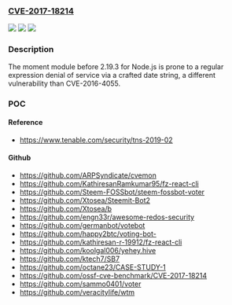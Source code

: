 ### [CVE-2017-18214](https://cve.mitre.org/cgi-bin/cvename.cgi?name=CVE-2017-18214)
![](https://img.shields.io/static/v1?label=Product&message=n%2Fa&color=blue)
![](https://img.shields.io/static/v1?label=Version&message=n%2Fa&color=blue)
![](https://img.shields.io/static/v1?label=Vulnerability&message=n%2Fa&color=brighgreen)

### Description

The moment module before 2.19.3 for Node.js is prone to a regular expression denial of service via a crafted date string, a different vulnerability than CVE-2016-4055.

### POC

#### Reference
- https://www.tenable.com/security/tns-2019-02

#### Github
- https://github.com/ARPSyndicate/cvemon
- https://github.com/KathiresanRamkumar95/fz-react-cli
- https://github.com/Steem-FOSSbot/steem-fossbot-voter
- https://github.com/Xtosea/Steemit-Bot2
- https://github.com/Xtosea/b
- https://github.com/engn33r/awesome-redos-security
- https://github.com/germanbot/votebot
- https://github.com/happy2btc/voting-bot-
- https://github.com/kathiresan-r-19912/fz-react-cli
- https://github.com/koolgal006/yehey.hive
- https://github.com/ktech7/SB7
- https://github.com/octane23/CASE-STUDY-1
- https://github.com/ossf-cve-benchmark/CVE-2017-18214
- https://github.com/sammo0401/voter
- https://github.com/veracitylife/wtm

